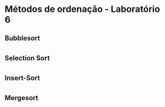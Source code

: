 # Métodos de ordenação  - Laboratório 6

## Bubblesort

#

## Selection Sort

#

## Insert-Sort

#

## Mergesort

